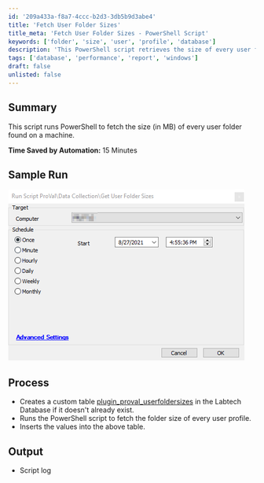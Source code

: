 ```yaml
---
id: '209a433a-f8a7-4ccc-b2d3-3db5b9d3abe4'
title: 'Fetch User Folder Sizes'
title_meta: 'Fetch User Folder Sizes - PowerShell Script'
keywords: ['folder', 'size', 'user', 'profile', 'database']
description: 'This PowerShell script retrieves the size of every user folder on a machine, saving significant time in the process. It creates a custom database table to store the folder sizes and provides a detailed log of the execution.'
tags: ['database', 'performance', 'report', 'windows']
draft: false
unlisted: false
---
```


## Summary

This script runs PowerShell to fetch the size (in MB) of every user folder found on a machine.

**Time Saved by Automation:** 15 Minutes

## Sample Run

![Sample Run](../../../static/img/Get-User-Folder-Sizes/image_1.png)

## Process

- Creates a custom table [plugin_proval_userfoldersizes](<../tables/plugin_proval_userfoldersizes.md>) in the Labtech Database if it doesn't already exist.
- Runs the PowerShell script to fetch the folder size of every user profile.
- Inserts the values into the above table.

## Output

- Script log
